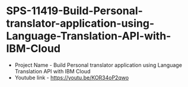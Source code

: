 # SPS-11419-Build-Personal-translator-application-using-Language-Translation-API-with-IBM-Cloud
- Project Name - Build Personal translator application using  Language Translation API with IBM Cloud
- Youtube link - https://youtu.be/KOR34oP2qwo 
